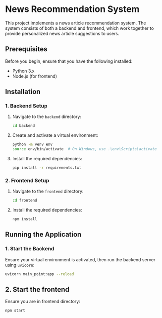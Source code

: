 # News Recommendation System

This project implements a news article recommendation system. The system consists of both a backend and frontend, which work together to provide personalized news article suggestions to users.

## Prerequisites

Before you begin, ensure that you have the following installed:

- Python 3.x
- Node.js (for frontend)

## Installation

### 1. Backend Setup

1. Navigate to the `backend` directory:
    ```bash
    cd backend
    ```

2. Create and activate a virtual environment:
    ```bash
    python -m venv env
    source env/bin/activate  # On Windows, use .\env\Scripts\activate
    ```

3. Install the required dependencies:
    ```bash
    pip install -r requirements.txt
    ```

### 2. Frontend Setup

1. Navigate to the `frontend` directory:
    ```bash
    cd frontend
    ```

2. Install the required dependencies:
    ```bash
    npm install
    ```

## Running the Application

### 1. Start the Backend

Ensure your virtual environment is activated, then run the backend server using `uvicorn`:
```bash
uvicorn main_point:app --reload
```

## 2. Start the frontend

Ensure you are in frontend directory:
```bash
npm start
```
